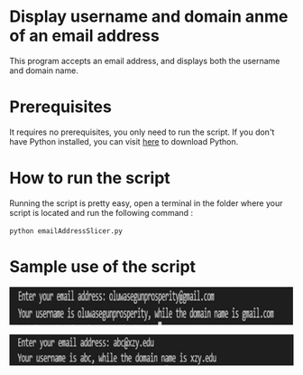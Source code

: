 # Display username and domain anme of an email address

This program accepts an email address, and displays both the username and domain name.

# Prerequisites

It requires no prerequisites, you only need to run the script. If you don't have Python installed, you can visit [here](https://www.python.org/downloads/) to download Python.

# How to run the script

Running the script is pretty easy, open a terminal in the folder where your script is located and run the following command :

`python emailAddressSlicer.py`

# Sample use of the script

![alt text](https://github.com/Mannuel25/Mini-Python-Projects/blob/master/email_address_slicer/screenshot_1.png)

![alt text](https://github.com/Mannuel25/Mini-Python-Projects/blob/master/email_address_slicer/screenshot_2.png)